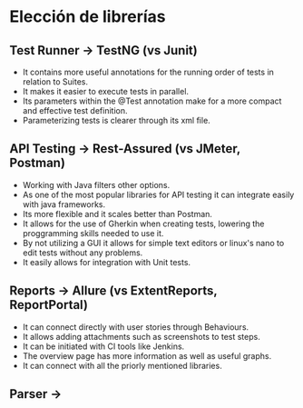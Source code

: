 # Elección de librerías
## Test Runner -> TestNG (vs Junit)
- It contains more useful annotations for the running order of tests in relation to Suites.
- It makes it easier to execute tests in parallel.
- Its parameters within the @Test annotation make for a more compact and effective test definition.
- Parameterizing tests is clearer through its xml file.

## API Testing -> Rest-Assured (vs JMeter, Postman)
- Working with Java filters other options.
- As one of the most popular libraries for API testing it can integrate easily with java frameworks.
- Its more flexible and it scales better than Postman.
- It allows for the use of Gherkin when creating tests, lowering the proggramming skills needed to use it.
- By not utilizing a GUI it allows for simple text editors or linux's nano to edit tests without any problems.
- It easily allows for integration with Unit tests.

## Reports -> Allure (vs ExtentReports, ReportPortal)
- It can connect directly with user stories through Behaviours.
- It allows adding attachments such as screenshots to test steps.
- It can be initiated with CI tools like Jenkins.
- The overview page has more information as well as useful graphs.
- It can connect with all the priorly mentioned libraries.

## Parser -> 



